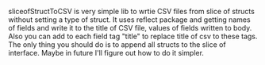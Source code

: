 sliceofStructToCSV
 is very simple lib to wrtie CSV files from slice of structs without setting a type of struct. It uses reflect package and getting names of fields and write it to the title of CSV file, values of fields written to body. Also you can add to each field tag "title" to replace title of csv to these tags. The only thing you should do is to append all structs to the slice of interface. Maybe in future I'll figure out how to do it simpler.